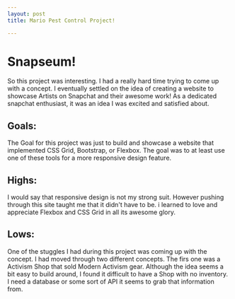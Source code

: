 ```yaml
---
layout: post
title: Mario Pest Control Project!

---
```


# Snapseum!
So this project was interesting. I had a really hard time trying to come up with a concept.  I eventually settled on the idea
of creating a website to showcase Artists on Snapchat and their awesome work!  As a dedicated snapchat enthusiast, it was an
idea I was excited and satisfied about.  

## Goals:
The Goal for this project was just to build and showcase a website that implemented CSS Grid, Bootstrap, or Flexbox. The goal
was to at least use one of these tools for a more responsive design feature.

## Highs:
I would say that responsive design is not my strong suit.  However pushing through this site taught me that it didn't have to be.
i learned to love and appreciate Flexbox and CSS Grid in all its awesome glory.

## Lows:
One of the stuggles I had during this project was coming up with the concept. I had moved through two different concepts.  The firs
one was a Activism Shop that sold Modern Activism gear.  Although the idea seems a bit easy to build around, I found it difficult
to have a Shop with no inventory.  I need a database or some sort of API it seems to grab that information from.
